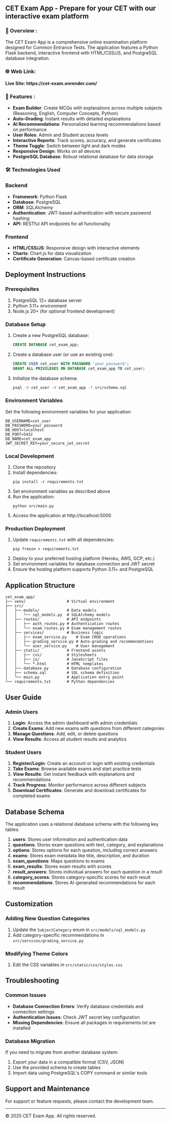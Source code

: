 ## CET Exam App - Prepare for your CET with our interactive exam platform
<h3>📝 Overview :</h3> 

The CET Exam App is a comprehensive online examination platform designed for Common Entrance Tests. The application features a Python Flask backend, interactive frontend with HTML/CSS/JS, and PostgreSQL database integration.

<h3>🌐 Web Link:</h3>

<h4> Live Site: https://cet-exam.onrender.com/ </h4>

### 📃 Features :

- **Exam Builder**: Create MCQs with explanations across multiple subjects (Reasoning, English, Computer Concepts, Python)
- **Auto-Grading**: Instant results with detailed explanations
- **AI Recommendations**: Personalized learning recommendations based on performance
- **User Roles**: Admin and Student access levels
- **Interactive Reports**: Track scores, accuracy, and generate certificates
- **Theme Toggle**: Switch between light and dark modes
- **Responsive Design**: Works on all devices
- **PostgreSQL Database**: Robust relational database for data storage

### 🛠️ Technologies Used

### Backend
- **Framework**: Python Flask
- **Database**: PostgreSQL
- **ORM**: SQLAlchemy
- **Authentication**: JWT-based authentication with secure password hashing
- **API**: RESTful API endpoints for all functionality

### Frontend
- **HTML/CSS/JS**: Responsive design with interactive elements
- **Charts**: Chart.js for data visualization
- **Certificate Generation**: Canvas-based certificate creation

## Deployment Instructions

### Prerequisites
1. PostgreSQL 12+ database server
2. Python 3.11+ environment
3. Node.js 20+ (for optional frontend development)

### Database Setup
1. Create a new PostgreSQL database:
   ```sql
   CREATE DATABASE cet_exam_app;
   ```
2. Create a database user (or use an existing one):
   ```sql
   CREATE USER cet_user WITH PASSWORD 'your_password';
   GRANT ALL PRIVILEGES ON DATABASE cet_exam_app TO cet_user;
   ```
3. Initialize the database schema:
   ```bash
   psql -U cet_user -d cet_exam_app -f src/schema.sql
   ```

### Environment Variables
Set the following environment variables for your application:
```
DB_USERNAME=cet_user
DB_PASSWORD=your_password
DB_HOST=localhost
DB_PORT=5432
DB_NAME=cet_exam_app
JWT_SECRET_KEY=your_secure_jwt_secret
```

### Local Development
1. Clone the repository
2. Install dependencies:
   ```
   pip install -r requirements.txt
   ```
3. Set environment variables as described above
4. Run the application:
   ```
   python src/main.py
   ```
5. Access the application at http://localhost:5000

### Production Deployment
1. Update `requirements.txt` with all dependencies:
   ```
   pip freeze > requirements.txt
   ```
2. Deploy to your preferred hosting platform (Heroku, AWS, GCP, etc.)
3. Set environment variables for database connection and JWT secret
4. Ensure the hosting platform supports Python 3.11+ and PostgreSQL

## Application Structure

```
cet_exam_app/
├── venv/                  # Virtual environment
├── src/
│   ├── models/            # Data models
│   │   └── sql_models.py  # SQLAlchemy models
│   ├── routes/            # API endpoints
│   │   ├── auth_routes.py # Authentication routes
│   │   └── exam_routes.py # Exam management routes
│   ├── services/          # Business logic
│   │   ├── exam_service.py    # Exam CRUD operations
│   │   ├── grading_service.py # Auto-grading and recommendations
│   │   └── user_service.py    # User management
│   ├── static/            # Frontend assets
│   │   ├── css/           # Stylesheets
│   │   ├── js/            # JavaScript files
│   │   └── *.html         # HTML templates
│   ├── database.py        # Database configuration
│   ├── schema.sql         # SQL schema definition
│   └── main.py            # Application entry point
└── requirements.txt       # Python dependencies
```

## User Guide

### Admin Users
1. **Login**: Access the admin dashboard with admin credentials
2. **Create Exams**: Add new exams with questions from different categories
3. **Manage Questions**: Add, edit, or delete questions
4. **View Results**: Access all student results and analytics

### Student Users
1. **Register/Login**: Create an account or login with existing credentials
2. **Take Exams**: Browse available exams and start practice tests
3. **View Results**: Get instant feedback with explanations and recommendations
4. **Track Progress**: Monitor performance across different subjects
5. **Download Certificates**: Generate and download certificates for completed exams

## Database Schema

The application uses a relational database schema with the following key tables:

1. **users**: Stores user information and authentication data
2. **questions**: Stores exam questions with text, category, and explanations
3. **options**: Stores options for each question, including correct answers
4. **exams**: Stores exam metadata like title, description, and duration
5. **exam_questions**: Maps questions to exams
6. **exam_results**: Stores exam results with scores
7. **result_answers**: Stores individual answers for each question in a result
8. **category_scores**: Stores category-specific scores for each result
9. **recommendations**: Stores AI-generated recommendations for each result

## Customization

### Adding New Question Categories
1. Update the `SubjectCategory` enum in `src/models/sql_models.py`
2. Add category-specific recommendations in `src/services/grading_service.py`

### Modifying Theme Colors
1. Edit the CSS variables in `src/static/css/styles.css`

## Troubleshooting

### Common Issues
- **Database Connection Errors**: Verify database credentials and connection settings
- **Authentication Issues**: Check JWT secret key configuration
- **Missing Dependencies**: Ensure all packages in requirements.txt are installed

### Database Migration
If you need to migrate from another database system:
1. Export your data in a compatible format (CSV, JSON)
2. Use the provided schema to create tables
3. Import data using PostgreSQL's COPY command or similar tools

## Support and Maintenance

For support or feature requests, please contact the development team.

---

© 2025 CET Exam App. All rights reserved.
